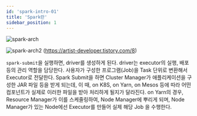```yaml
---
id: 'spark-intro-01'
title: 'Spark란'
sidebar_position: 1
---
```


![spark-arch](https://getto215.github.io/assets/img/2018-05-24-spark-Internals-of-job-execution-in-spark.jpg)

![spark-arch2](https://img1.daumcdn.net/thumb/R1280x0/?scode=mtistory2&fname=https%3A%2F%2Fblog.kakaocdn.net%2Fdn%2FJPO7Q%2FbtqIhYGHU4K%2F70ZblAQys8BkEh7eLEqR40%2Fimg.png)
(https://artist-developer.tistory.com/8)


`spark-submit`을 실행하면, driver를 생성하게 된다. driver는 executor의 실행, 배포 등의 관리 역할을 담당한다. 사용자가 구성한 프로그램(Job)을 Task 단위로 변환해서 Executor로 전달한다. 
Spark Submit을 하면 Cluster Manager가 애플리케이션을 구성한 JAR 파일 등을 받게 되는데, 이 때, on K8S, on Yarn, on Mesos 등에 따라 어떤 컴포넌트가 실제로 이러한 파일을 받아 처리하게 될지가 달라진다. on Yarn의 경우, Resource Manager가 이를 스케줄링하여, Node Manager에 뿌리게 되며, Node Manager가 있는 Node에선 Executor를 만들어 실제 해당 Job 을 수행한다. 

